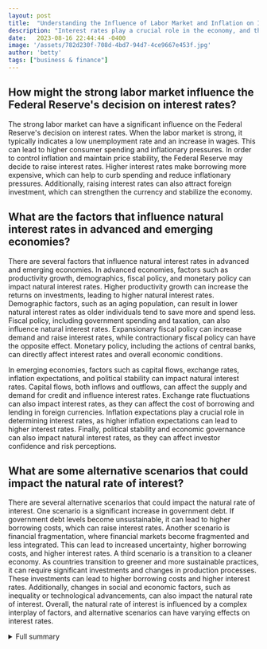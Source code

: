 ```yaml
---
layout: post
title:  "Understanding the Influence of Labor Market and Inflation on Interest Rates"
description: "Interest rates play a crucial role in the economy, and their movements are influenced by various factors such as the labor market and inflation. In this article, we will explore how these two factors impact interest rates and discuss their implications for different sectors of the economy."
date:   2023-08-16 22:44:44 -0400
image: '/assets/782d230f-708d-4bd7-94d7-4ce9667e453f.jpg'
author: 'betty'
tags: ["business & finance"]
---
```


## How might the strong labor market influence the Federal Reserve's decision on interest rates?
The strong labor market can have a significant influence on the Federal Reserve's decision on interest rates. When the labor market is strong, it typically indicates a low unemployment rate and an increase in wages. This can lead to higher consumer spending and inflationary pressures. In order to control inflation and maintain price stability, the Federal Reserve may decide to raise interest rates. Higher interest rates make borrowing more expensive, which can help to curb spending and reduce inflationary pressures. Additionally, raising interest rates can also attract foreign investment, which can strengthen the currency and stabilize the economy.

## What are the factors that influence natural interest rates in advanced and emerging economies?
There are several factors that influence natural interest rates in advanced and emerging economies. In advanced economies, factors such as productivity growth, demographics, fiscal policy, and monetary policy can impact natural interest rates. Higher productivity growth can increase the returns on investments, leading to higher natural interest rates. Demographic factors, such as an aging population, can result in lower natural interest rates as older individuals tend to save more and spend less. Fiscal policy, including government spending and taxation, can also influence natural interest rates. Expansionary fiscal policy can increase demand and raise interest rates, while contractionary fiscal policy can have the opposite effect. Monetary policy, including the actions of central banks, can directly affect interest rates and overall economic conditions.

In emerging economies, factors such as capital flows, exchange rates, inflation expectations, and political stability can impact natural interest rates. Capital flows, both inflows and outflows, can affect the supply and demand for credit and influence interest rates. Exchange rate fluctuations can also impact interest rates, as they can affect the cost of borrowing and lending in foreign currencies. Inflation expectations play a crucial role in determining interest rates, as higher inflation expectations can lead to higher interest rates. Finally, political stability and economic governance can also impact natural interest rates, as they can affect investor confidence and risk perceptions.

## What are some alternative scenarios that could impact the natural rate of interest?
There are several alternative scenarios that could impact the natural rate of interest. One scenario is a significant increase in government debt. If government debt levels become unsustainable, it can lead to higher borrowing costs, which can raise interest rates. Another scenario is financial fragmentation, where financial markets become fragmented and less integrated. This can lead to increased uncertainty, higher borrowing costs, and higher interest rates. A third scenario is a transition to a cleaner economy. As countries transition to greener and more sustainable practices, it can require significant investments and changes in production processes. These investments can lead to higher borrowing costs and higher interest rates. Additionally, changes in social and economic factors, such as inequality or technological advancements, can also impact the natural rate of interest. Overall, the natural rate of interest is influenced by a complex interplay of factors, and alternative scenarios can have varying effects on interest rates.

<details>
  <summary>Full summary</summary>
Former Federal Reserve governor Randall Kroszner predicts that interest rates could continue to rise due to the strong labor market.<br><br>Don't count out additional interest rate hikes, according to former Federal Reserve governor Randall Kroszner. Kroszner believes rates are staying high into well next year. The labor market is currently strong, which may influence the Fed's decision regarding interest rates. The minutes from the Fed's July policy meeting indicated 'upside risks' to inflation. Kroszner thinks the Fed won't stop raising rates until they see a decrease in heat in the labor market. There may be disagreement among Fed members regarding the necessary conditions for pausing rate hikes.<br><br>Interest rate is the cost of borrowing money. Interest rate is the compensation for the service and risk of lending money. Interest rates encourage people to borrow, lend, and spend. Different types of loans offer different interest rates. Interest rate levels are influenced by supply and demand of credit. Interest rates protect against future rises in inflation. Interest represents the opportunity cost of keeping money as cash. Interest rates are determined by supply and demand. An increase in demand for credit raises interest rates. An increase in supply of credit reduces interest rates. Inflation affects interest rate levels. Higher inflation leads to higher interest rates. Government has a say in interest rates. The Federal Reserve influences interest rates through monetary policy. The federal funds rate affects the interest rates set by banks. Different types of loans have different interest rates. Interest rates for loans depend on credit risk, time, tax considerations, and convertibility. Secured loans have lower interest rates. Long-term loans have higher interest rates. Convertible loans have lower interest rates.<br><br>The Governing Council today decided to raise the three key ECB interest rates by 75 basis points. The Governing Council expects to raise interest rates further to dampen demand and guard against the risk of a persistent upward shift in inflation expectations. Inflation reached 9.1% in August according to Eurostat's flash estimate. The ECB staff has revised up their inflation projections to an average of 8.1% in 2022, 5.5% in 2023, and 2.3% in 2024. There has been a substantial slowdown in euro area economic growth, with the economy expected to stagnate later in 2022 and Q1 2023. The adverse geopolitical situation, especially Russia's aggression towards Ukraine, is weighing on business and consumer confidence. The Governing Council will continue applying flexibility in reinvesting redemptions coming due in the pandemic emergency purchase programme portfolio. The interest rate on the main refinancing operations and the interest rates on the marginal lending facility and the deposit facility will be increased to 1.25%, 1.50%, and 0.75% respectively, with effect from 14 September 2022. The two-tier system for the remuneration of excess reserves is suspended. The Governing Council intends to continue reinvesting the principal payments from maturing securities purchased under the APP and the PEPP. The Governing Council intends to reinvest the principal payments from maturing securities purchased under the PEPP until at least the end of 2024. The Governing Council will monitor bank funding conditions and assess how targeted lending operations are contributing to its monetary policy stance. The Governing Council stands ready to adjust all of its instruments within its mandate to ensure that inflation stabilises at its 2% target over the medium term. The Transmission Protection Instrument is available to counter unwarranted, disorderly market dynamics that pose a serious threat to the transmission of monetary policy across all euro area countries.<br><br>Real interest rates have rapidly increased recently as monetary policy has tightened in response to higher inflation. The decline in natural interest rates over the past few decades reflects a decline in the natural rate due to changes in productivity growth and demographic factors. Global forces have had a relatively modest impact on the natural rate, with emerging market economies attracting savings but reinvesting much of it in advanced economies' government securities. Factors such as higher fiscal financing needs, inequality, and labor share have also influenced natural rates to some extent. The outlook for real interest rates suggests that natural rates in advanced economies will remain low, while emerging market economies are projected to converge towards advanced economies' rates over the long term. Alternative scenarios involving persistently higher government debt, financial fragmentation, or a cleaner economy could impact the natural rate. Recent increases in real interest rates are likely to be temporary, as central banks are expected to ease monetary policy and bring rates back towards pre-pandemic levels. In large emerging markets, gradual convergence towards advanced economies' real interest rates is projected.<br><br>Fed rate increases and decreases throughout history. Average mortgage rates in the 1970s, 1980s, 1990s, 2000s, 2010s, and 2020s. Events and factors that influenced mortgage rates. Impact of COVID-19 on the economy and interest rates. Fed rate hikes in 2022. Projections for future rate hikes.
</details>
